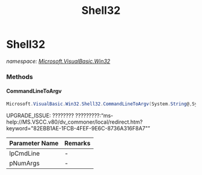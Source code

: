 ﻿---
title: Shell32
---

# Shell32
_namespace: [Microsoft.VisualBasic.Win32](N-Microsoft.VisualBasic.Win32.html)_





### Methods

#### CommandLineToArgv
```csharp
Microsoft.VisualBasic.Win32.Shell32.CommandLineToArgv(System.String@,System.Int16@)
```
UPGRADE_ISSUE: ???????? ?????????:“ms-help://MS.VSCC.v80/dv_commoner/local/redirect.htm?keyword="82EBB1AE-1FCB-4FEF-9E6C-8736A316F8A7"”

|Parameter Name|Remarks|
|--------------|-------|
|lpCmdLine|-|
|pNumArgs|-|



